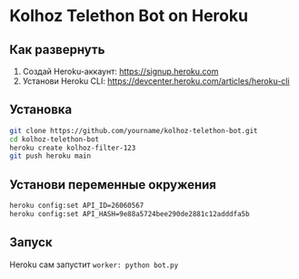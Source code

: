 # Kolhoz Telethon Bot on Heroku

## Как развернуть

1. Создай Heroku-аккаунт: https://signup.heroku.com  
2. Установи Heroku CLI: https://devcenter.heroku.com/articles/heroku-cli

## Установка

```bash
git clone https://github.com/yourname/kolhoz-telethon-bot.git
cd kolhoz-telethon-bot
heroku create kolhoz-filter-123
git push heroku main
```

## Установи переменные окружения

```bash
heroku config:set API_ID=26060567
heroku config:set API_HASH=9e88a5724bee290de2881c12adddfa5b
```

## Запуск

Heroku сам запустит `worker: python bot.py`
